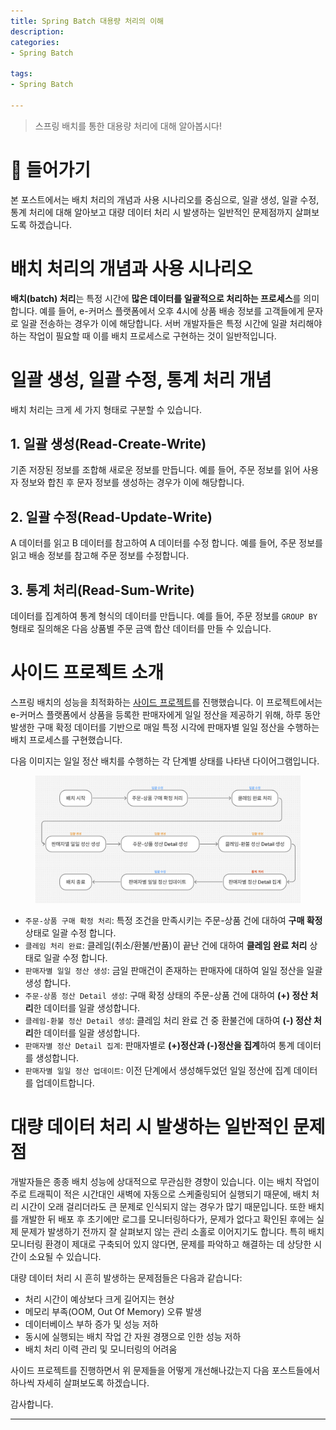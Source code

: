 ```yaml
---
title: Spring Batch 대용량 처리의 이해
description: 
categories:
- Spring Batch

tags:
- Spring Batch

---
```


> 스프링 배치를 통한 대용량 처리에 대해 알아봅시다!

<!-- more -->

# 🚀 들어가기

본 포스트에서는 배치 처리의 개념과 사용 시나리오를 중심으로, 일괄 생성, 일괄 수정, 통계 처리에 대해 알아보고 대량 데이터 처리 시 발생하는 일반적인 문제점까지 살펴보도록 하겠습니다.

# 배치 처리의 개념과 사용 시나리오 

**배치(batch) 처리**는 특정 시간에 **많은 데이터를 일괄적으로 처리하는 프로세스**를 의미합니다. 예를 들어, e-커머스 플랫폼에서 오후 4시에 상품 배송 정보를 고객들에게 문자로 일괄 전송하는 경우가 이에 해당합니다. 서버 개발자들은 특정 시간에 일괄 처리해야 하는 작업이 필요할 때 이를 배치 프로세스로 구현하는 것이 일반적입니다.

# 일괄 생성, 일괄 수정, 통계 처리 개념

배치 처리는 크게 세 가지 형태로 구분할 수 있습니다.

## 1. 일괄 생성(Read-Create-Write)

기존 저장된 정보를 조합해 새로운 정보를 만듭니다. 예를 들어, 주문 정보를 읽어 사용자 정보와 합친 후 문자 정보를 생성하는 경우가 이에 해당합니다.

## 2. 일괄 수정(Read-Update-Write)

A 데이터를 읽고 B 데이터를 참고하여 A 데이터를 수정 합니다. 예를 들어, 주문 정보를 읽고 배송 정보를 참고해 주문 정보를 수정합니다.

## 3. 통계 처리(Read-Sum-Write)

데이터를 집계하여 통계 형식의 데이터를 만듭니다. 예를 들어, 주문 정보를 `GROUP BY` 형태로 질의해온 다음 상품별 주문 금액 합산 데이터를 만들 수 있습니다.

# 사이드 프로젝트 소개

스프링 배치의 성능을 최적화하는 <a href="https://github.com/Seung-IL-Bang/spring-batch-optimization-side-project" target="_blank" rel="noopener noreferrer">사이드 프로젝트</a>를 진행했습니다. 이 프로젝트에서는 e-커머스 플랫폼에서 상품을 등록한 판매자에게 일일 정산을 제공하기 위해, 하루 동안 발생한 구매 확정 데이터를 기반으로 매일 특정 시각에 판매자별 일일 정산을 수행하는 배치 프로세스를 구현했습니다.

다음 이미지는 일일 정산 배치를 수행하는 각 단계별 상태를 나타낸 다이어그램입니다.
<figure align="center">
<img src="/post_images/spring-batch-optimization/batch-state-diagram.png">
<figcaption></figcaption>
</figure>

- `주문-상품 구매 확정 처리`: 특정 조건을 만족시키는 주문-상품 건에 대하여 **구매 확정** 상태로 일괄 수정 합니다.
- `클레임 처리 완료`: 클레임(취소/환불/반품)이 끝난 건에 대하여 **클레임 완료 처리** 상태로 일괄 수정 합니다.
- `판매자별 일일 정산 생성`: 금일 판매건이 존재하는 판매자에 대하여 일일 정산을 일괄 생성 합니다.
- `주문-상품 정산 Detail 생성`: 구매 확정 상태의 주문-상품 건에 대하여 **(+) 정산 처리**한 데이터를 일괄 생성합니다.
- `클레임-환불 정산 Detail 생성`: 클레임 처리 완료 건 중 환불건에 대하여 **(-) 정산 처리**한 데이터를 일괄 생성합니다.
- `판매자별 정산 Detail 집계`: 판매자별로 **(+)정산과 (-)정산을 집계**하여 통계 데이터를 생성합니다.
- `판매자별 일일 정산 업데이트`: 이전 단계에서 생성해두었던 일일 정산에 집계 데이터를 업데이트합니다.

<!--일일 정산 배치 프로세스 상태 다이어그램-->

# 대량 데이터 처리 시 발생하는 일반적인 문제점

개발자들은 종종 배치 성능에 상대적으로 무관심한 경향이 있습니다. 이는 배치 작업이 주로 트래픽이 적은 시간대인 새벽에 자동으로 스케줄링되어 실행되기 때문에, 배치 처리 시간이 오래 걸리더라도 큰 문제로 인식되지 않는 경우가 많기 때문입니다. 또한 배치를 개발한 뒤 배포 후 초기에만 로그를 모니터링하다가, 문제가 없다고 확인된 후에는 실제 문제가 발생하기 전까지 잘 살펴보지 않는 관리 소홀로 이어지기도 합니다. 특히 배치 모니터링 환경이 제대로 구축되어 있지 않다면, 문제를 파악하고 해결하는 데 상당한 시간이 소요될 수 있습니다.

대량 데이터 처리 시 흔히 발생하는 문제점들은 다음과 같습니다:
- 처리 시간이 예상보다 크게 길어지는 현상
- 메모리 부족(OOM, Out Of Memory) 오류 발생
- 데이터베이스 부하 증가 및 성능 저하
- 동시에 실행되는 배치 작업 간 자원 경쟁으로 인한 성능 저하
- 배치 처리 이력 관리 및 모니터링의 어려움

사이드 프로젝트를 진행하면서 위 문제들을 어떻게 개선해나갔는지 다음 포스트들에서 하나씩 자세히 살펴보도록 하겠습니다.

감사합니다.









---
